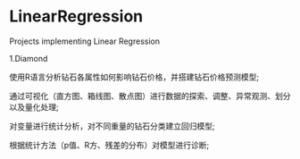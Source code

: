 # LinearRegression
Projects implementing Linear Regression

1.Diamond

使用R语言分析钻石各属性如何影响钻石价格，并搭建钻石价格预测模型;

通过可视化（直方图、箱线图、散点图）进行数据的探索、调整、异常观测、划分以及量化处理;

对变量进行统计分析，对不同重量的钻石分类建立回归模型;

根据统计方法（p值、R方、残差的分布）对模型进行诊断;
